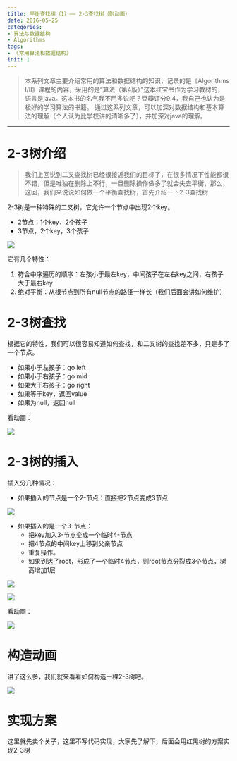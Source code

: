 ```yaml
---
title: 平衡查找树（1）—— 2-3查找树（附动画）
date: 2016-05-25
categories: 
- 算法与数据结构
- Algorithms
tags: 
- 《常用算法和数据结构》
init: 1
---
```




> 本系列文章主要介绍常用的算法和数据结构的知识，记录的是《Algorithms I/II》课程的内容，采用的是“算法（第4版）”这本红宝书作为学习教材的，语言是java。这本书的名气我不用多说吧？豆瓣评分9.4，我自己也认为是极好的学习算法的书籍。 通过这系列文章，可以加深对数据结构和基本算法的理解（个人认为比学校讲的清晰多了），并加深对java的理解。

---

# 2-3树介绍

> 我们上回说到二叉查找树已经很接近我们的目标了，在很多情况下性能都很不错，但是唯独在删除上不行，一旦删除操作做多了就会失去平衡，那么，这回，我们来说说如何做一个平衡查找树，首先介绍一下2-3查找树

2-3树是一种特殊的二叉树，它允许一个节点中出现2个key。

- 2节点：1个key，2个孩子
- 3节点，2个key，3个孩子

![](http://img.hksite.cn/1464060026525)

它有几个特性：

1. 符合中序遍历的顺序：左孩小于最左key，中间孩子在左右key之间，右孩子大于最右key
2. 绝对平衡：从根节点到所有null节点的路径一样长（我们后面会讲如何维护）

# 2-3树查找

根据它的特性，我们可以很容易知道如何查找，和二叉树的查找差不多，只是多了一个节点。

- 如果小于左孩子：go left
- 如果小于右孩子：go mid
- 如果大于右孩子：go right
- 如果等于key，返回value
- 如果为null，返回null

看动画：

![](http://img.hksite.cn/1464061120949)

# 2-3树的插入

插入分几种情况：

- 如果插入的节点是一个2-节点：直接把2节点变成3节点

![](http://img.hksite.cn/1464061523618)

- 如果插入的是一个3-节点：
    - 把key加入3-节点变成一个临时4-节点
    - 把4节点的中间key上移到父亲节点
    - 重复操作。
    - 如果到达了root，形成了一个临时4节点，则root节点分裂成3个节点，树高增加1层

![](http://img.hksite.cn/1464061806411)

![](http://img.hksite.cn/1464083473454)

看动画：

![](http://img.hksite.cn/1464061420156)

# 构造动画

讲了这么多，我们就来看看如何构造一棵2-3树吧。

![](http://img.hksite.cn/1464083893653)

# 实现方案

这里就先卖个关子，这里不写代码实现，大家先了解下，后面会用红黑树的方案实现2-3树

    